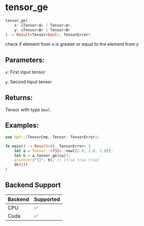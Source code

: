 # tensor_ge
```rust
tensor_ge(
    x: &Tensor<A> | Tensor<A>, 
    y: &Tensor<B> | Tensor<B>
) -> Result<Tensor<bool>, TensorError>
```
check if element from x is greater or equal to the element from y

## Parameters:
`x`: First input tensor

`y`: Second input tensor

## Returns:
Tensor with type `bool`

## Examples:
```rust
use hpt::{TensorCmp, Tensor, TensorError};

fn main() -> Result<(), TensorError> {
    let a = Tensor::<f32>::new([2.0, 2.0, 2.0]);
    let b = a.tensor_ge(&a)?;
    println!("{}", b); // [true true true]
    Ok(())
}
```
## Backend Support
| Backend | Supported |
|---------|-----------|
| CPU     | ✅         |
| Cuda    | ✅        |